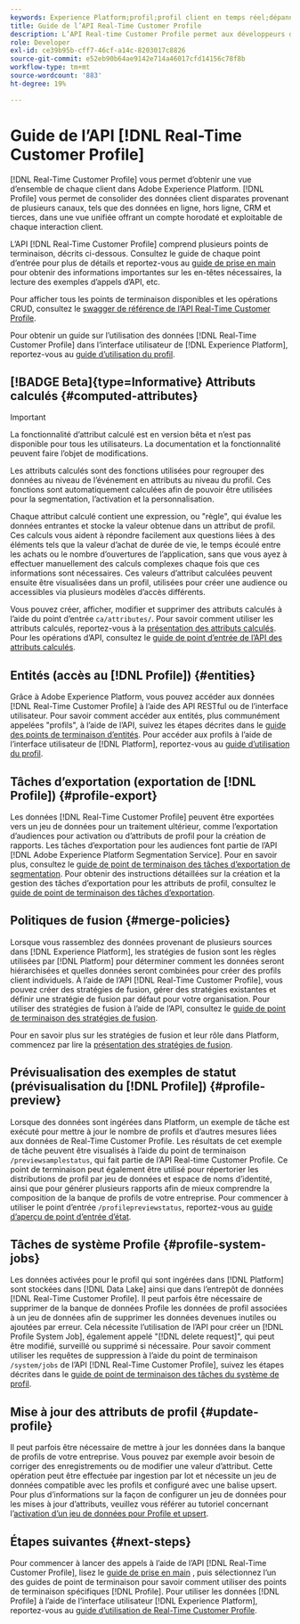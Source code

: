 ```yaml
---
keywords: Experience Platform;profil;profil client en temps réel;dépannage;API;profil unifié;profil unifié;unifié;profil;unifié;profil;rtcp;activer le profil;activer le profil
title: Guide de l’API Real-Time Customer Profile
description: L’API Real-time Customer Profile permet aux développeurs d’explorer et d’utiliser les données de profil, notamment d’afficher les profils, de créer et de mettre à jour des stratégies de fusion, d’exporter ou d’échantillonner des données de profil, ainsi que de supprimer les données de profil qui ne sont plus requises ou qui ont été ajoutées par erreur. Suivez ce guide pour savoir comment effectuer des opérations clés à l’aide de l’API.
role: Developer
exl-id: ce39b95b-cff7-46cf-a14c-8203017c8826
source-git-commit: e52eb90b64ae9142e714a46017cfd14156c78f8b
workflow-type: tm+mt
source-wordcount: '883'
ht-degree: 19%

---
```


# Guide de l’API [!DNL Real-Time Customer Profile]

[!DNL Real-Time Customer Profile] vous permet d’obtenir une vue d’ensemble de chaque client dans Adobe Experience Platform. [!DNL Profile] vous permet de consolider des données client disparates provenant de plusieurs canaux, tels que des données en ligne, hors ligne, CRM et tierces, dans une vue unifiée offrant un compte horodaté et exploitable de chaque interaction client.

L’API [!DNL Real-Time Customer Profile] comprend plusieurs points de terminaison, décrits ci-dessous. Consultez le guide de chaque point d’entrée pour plus de détails et reportez-vous au [guide de prise en main](getting-started.md) pour obtenir des informations importantes sur les en-têtes nécessaires, la lecture des exemples d’appels d’API, etc.

Pour afficher tous les points de terminaison disponibles et les opérations CRUD, consultez le [swagger de référence de l’API Real-Time Customer Profile](https://www.adobe.com/go/profile-apis-en).

Pour obtenir un guide sur l’utilisation des données [!DNL Real-Time Customer Profile] dans l’interface utilisateur de [!DNL Experience Platform], reportez-vous au [guide d’utilisation du profil](../ui/user-guide.md).

## [!BADGE Beta]{type=Informative} Attributs calculés {#computed-attributes}

>[!IMPORTANT]
>
La fonctionnalité d’attribut calculé est en version bêta et n’est pas disponible pour tous les utilisateurs. La documentation et la fonctionnalité peuvent faire l’objet de modifications.

Les attributs calculés sont des fonctions utilisées pour regrouper des données au niveau de l’événement en attributs au niveau du profil. Ces fonctions sont automatiquement calculées afin de pouvoir être utilisées pour la segmentation, l’activation et la personnalisation.

Chaque attribut calculé contient une expression, ou &quot;règle&quot;, qui évalue les données entrantes et stocke la valeur obtenue dans un attribut de profil. Ces calculs vous aident à répondre facilement aux questions liées à des éléments tels que la valeur d’achat de durée de vie, le temps écoulé entre les achats ou le nombre d’ouvertures de l’application, sans que vous ayez à effectuer manuellement des calculs complexes chaque fois que ces informations sont nécessaires. Ces valeurs d’attribut calculées peuvent ensuite être visualisées dans un profil, utilisées pour créer une audience ou accessibles via plusieurs modèles d’accès différents.

Vous pouvez créer, afficher, modifier et supprimer des attributs calculés à l’aide du point d’entrée `ca/attributes/`. Pour savoir comment utiliser les attributs calculés, reportez-vous à la [présentation des attributs calculés](../computed-attributes/overview.md). Pour les opérations d’API, consultez le [guide de point d’entrée de l’API des attributs calculés](../computed-attributes/api.md).

## Entités (accès au [!DNL Profile]) {#entities}

Grâce à Adobe Experience Platform, vous pouvez accéder aux données [!DNL Real-Time Customer Profile] à l’aide des API RESTful ou de l’interface utilisateur. Pour savoir comment accéder aux entités, plus communément appelées &quot;profils&quot;, à l’aide de l’API, suivez les étapes décrites dans le [guide des points de terminaison d’entités](entities.md). Pour accéder aux profils à l’aide de l’interface utilisateur de [!DNL Platform], reportez-vous au [guide d’utilisation du profil](../ui/user-guide.md).

## Tâches d’exportation (exportation de [!DNL Profile]) {#profile-export}

Les données [!DNL Real-Time Customer Profile] peuvent être exportées vers un jeu de données pour un traitement ultérieur, comme l’exportation d’audiences pour activation ou d’attributs de profil pour la création de rapports. Les tâches d’exportation pour les audiences font partie de l’API [!DNL Adobe Experience Platform Segmentation Service]. Pour en savoir plus, consultez le [guide de point de terminaison des tâches d’exportation de segmentation](../../profile/api/export-jobs.md). Pour obtenir des instructions détaillées sur la création et la gestion des tâches d’exportation pour les attributs de profil, consultez le [guide de point de terminaison des tâches d’exportation](export-jobs.md).

## Politiques de fusion {#merge-policies}

Lorsque vous rassemblez des données provenant de plusieurs sources dans [!DNL Experience Platform], les stratégies de fusion sont les règles utilisées par [!DNL Platform] pour déterminer comment les données seront hiérarchisées et quelles données seront combinées pour créer des profils client individuels. À l’aide de l’API [!DNL Real-Time Customer Profile], vous pouvez créer des stratégies de fusion, gérer des stratégies existantes et définir une stratégie de fusion par défaut pour votre organisation. Pour utiliser des stratégies de fusion à l’aide de l’API, consultez le [guide de point de terminaison des stratégies de fusion](merge-policies.md).

Pour en savoir plus sur les stratégies de fusion et leur rôle dans Platform, commencez par lire la [présentation des stratégies de fusion](../merge-policies/overview.md).

## Prévisualisation des exemples de statut (prévisualisation du [!DNL Profile]) {#profile-preview}

Lorsque des données sont ingérées dans Platform, un exemple de tâche est exécuté pour mettre à jour le nombre de profils et d’autres mesures liées aux données de Real-Time Customer Profile. Les résultats de cet exemple de tâche peuvent être visualisés à l’aide du point de terminaison `/previewsamplestatus`, qui fait partie de l’API Real-time Customer Profile. Ce point de terminaison peut également être utilisé pour répertorier les distributions de profil par jeu de données et espace de noms d’identité, ainsi que pour générer plusieurs rapports afin de mieux comprendre la composition de la banque de profils de votre entreprise.  Pour commencer à utiliser le point d’entrée `/profilepreviewstatus`, reportez-vous au [guide d’aperçu de point d’entrée d’état](preview-sample-status.md).

## Tâches de système Profile {#profile-system-jobs}

Les données activées pour le profil qui sont ingérées dans [!DNL Platform] sont stockées dans [!DNL Data Lake] ainsi que dans l’entrepôt de données [!DNL Real-Time Customer Profile]. Il peut parfois être nécessaire de supprimer de la banque de données Profile les données de profil associées à un jeu de données afin de supprimer les données devenues inutiles ou ajoutées par erreur. Cela nécessite l’utilisation de l’API pour créer un [!DNL Profile System Job], également appelé &quot;[!DNL delete request]&quot;, qui peut être modifié, surveillé ou supprimé si nécessaire. Pour savoir comment utiliser les requêtes de suppression à l’aide du point de terminaison `/system/jobs` de l’API [!DNL Real-Time Customer Profile], suivez les étapes décrites dans le [guide de point de terminaison des tâches du système de profil](profile-system-jobs.md).

## Mise à jour des attributs de profil {#update-profile}

Il peut parfois être nécessaire de mettre à jour les données dans la banque de profils de votre entreprise. Vous pouvez par exemple avoir besoin de corriger des enregistrements ou de modifier une valeur d’attribut. Cette opération peut être effectuée par ingestion par lot et nécessite un jeu de données compatible avec les profils et configuré avec une balise upsert. Pour plus d’informations sur la façon de configurer un jeu de données pour les mises à jour d’attributs, veuillez vous référer au tutoriel concernant l’[activation d’un jeu de données pour Profile et upsert](../../catalog/datasets/enable-upsert.md).

## Étapes suivantes {#next-steps}

Pour commencer à lancer des appels à l’aide de l’API [!DNL Real-Time Customer Profile], lisez le [guide de prise en main](getting-started.md) , puis sélectionnez l’un des guides de point de terminaison pour savoir comment utiliser des points de terminaison spécifiques [!DNL Profile]. Pour utiliser les données [!DNL Profile] à l’aide de l’interface utilisateur [!DNL Experience Platform], reportez-vous au [guide d’utilisation de Real-Time Customer Profile](../ui/user-guide.md).

